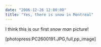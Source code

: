 ```yaml
---
date: "2006-12-26 12:00:00"
title: "Yes, there is snow in Montreal"
---
```




I think this is our first <em>snow man</em> picture!

[photopress:PC2600191.JPG,full,pp_image]

